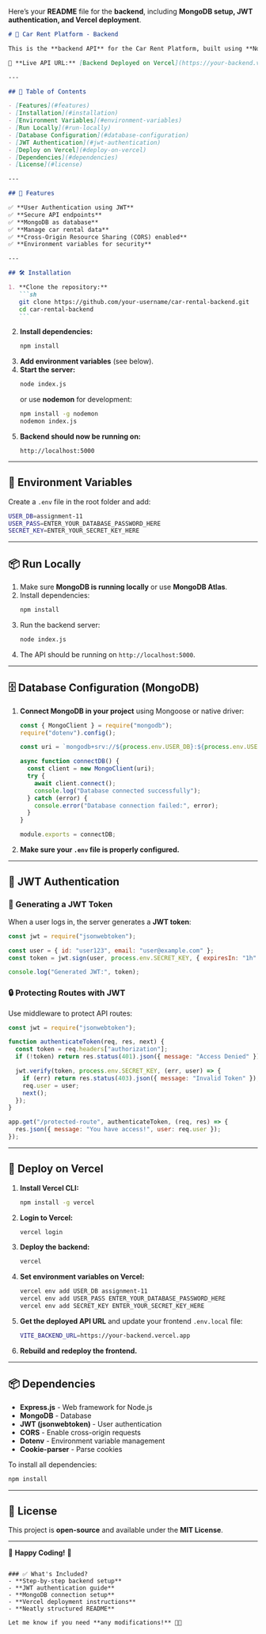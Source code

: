 Here’s your **README** file for the **backend**, including **MongoDB setup, JWT authentication, and Vercel deployment**.

````markdown
# 🚗 Car Rent Platform - Backend

This is the **backend API** for the Car Rent Platform, built using **Node.js, Express.js, MongoDB, and JWT authentication**.

🚀 **Live API URL:** [Backend Deployed on Vercel](https://your-backend.vercel.app/)

---

## 📑 Table of Contents

- [Features](#features)
- [Installation](#installation)
- [Environment Variables](#environment-variables)
- [Run Locally](#run-locally)
- [Database Configuration](#database-configuration)
- [JWT Authentication](#jwt-authentication)
- [Deploy on Vercel](#deploy-on-vercel)
- [Dependencies](#dependencies)
- [License](#license)

---

## 🚀 Features

✅ **User Authentication using JWT**  
✅ **Secure API endpoints**  
✅ **MongoDB as database**  
✅ **Manage car rental data**  
✅ **Cross-Origin Resource Sharing (CORS) enabled**  
✅ **Environment variables for security**

---

## 🛠 Installation

1. **Clone the repository:**
   ```sh
   git clone https://github.com/your-username/car-rental-backend.git
   cd car-rental-backend
   ```
````

2. **Install dependencies:**
   ```sh
   npm install
   ```
3. **Add environment variables** (see below).
4. **Start the server:**
   ```sh
   node index.js
   ```
   or use **nodemon** for development:
   ```sh
   npm install -g nodemon
   nodemon index.js
   ```
5. **Backend should now be running on:**
   ```
   http://localhost:5000
   ```

---

## 🔑 Environment Variables

Create a `.env` file in the root folder and add:

```sh
USER_DB=assignment-11
USER_PASS=ENTER_YOUR_DATABASE_PASSWORD_HERE
SECRET_KEY=ENTER_YOUR_SECRET_KEY_HERE
```

---

## 📦 Run Locally

1. Make sure **MongoDB is running locally** or use **MongoDB Atlas**.
2. Install dependencies:
   ```sh
   npm install
   ```
3. Run the backend server:
   ```sh
   node index.js
   ```
4. The API should be running on `http://localhost:5000`.

---

## 🗄️ Database Configuration (MongoDB)

1. **Connect MongoDB in your project** using Mongoose or native driver:

   ```js
   const { MongoClient } = require("mongodb");
   require("dotenv").config();

   const uri = `mongodb+srv://${process.env.USER_DB}:${process.env.USER_PASS}@cluster0.mongodb.net/?retryWrites=true&w=majority`;

   async function connectDB() {
     const client = new MongoClient(uri);
     try {
       await client.connect();
       console.log("Database connected successfully");
     } catch (error) {
       console.error("Database connection failed:", error);
     }
   }

   module.exports = connectDB;
   ```

2. **Make sure your `.env` file is properly configured.**

---

## 🔐 JWT Authentication

### 🔑 Generating a JWT Token

When a user logs in, the server generates a **JWT token**:

```js
const jwt = require("jsonwebtoken");

const user = { id: "user123", email: "user@example.com" };
const token = jwt.sign(user, process.env.SECRET_KEY, { expiresIn: "1h" });

console.log("Generated JWT:", token);
```

### 🔒 Protecting Routes with JWT

Use middleware to protect API routes:

```js
const jwt = require("jsonwebtoken");

function authenticateToken(req, res, next) {
  const token = req.headers["authorization"];
  if (!token) return res.status(401).json({ message: "Access Denied" });

  jwt.verify(token, process.env.SECRET_KEY, (err, user) => {
    if (err) return res.status(403).json({ message: "Invalid Token" });
    req.user = user;
    next();
  });
}

app.get("/protected-route", authenticateToken, (req, res) => {
  res.json({ message: "You have access!", user: req.user });
});
```

---

## 🚀 Deploy on Vercel

1. **Install Vercel CLI:**
   ```sh
   npm install -g vercel
   ```
2. **Login to Vercel:**
   ```sh
   vercel login
   ```
3. **Deploy the backend:**
   ```sh
   vercel
   ```
4. **Set environment variables on Vercel:**
   ```sh
   vercel env add USER_DB assignment-11
   vercel env add USER_PASS ENTER_YOUR_DATABASE_PASSWORD_HERE
   vercel env add SECRET_KEY ENTER_YOUR_SECRET_KEY_HERE
   ```
5. **Get the deployed API URL** and update your frontend `.env.local` file:
   ```sh
   VITE_BACKEND_URL=https://your-backend.vercel.app
   ```
6. **Rebuild and redeploy the frontend.**

---

## 📦 Dependencies

- **Express.js** - Web framework for Node.js
- **MongoDB** - Database
- **JWT (jsonwebtoken)** - User authentication
- **CORS** - Enable cross-origin requests
- **Dotenv** - Environment variable management
- **Cookie-parser** - Parse cookies

To install all dependencies:

```sh
npm install
```

---

## 📜 License

This project is **open-source** and available under the **MIT License**.

---

🚀 **Happy Coding!** 🚀

```

### ✅ What's Included?
- **Step-by-step backend setup**
- **JWT authentication guide**
- **MongoDB connection setup**
- **Vercel deployment instructions**
- **Neatly structured README**

Let me know if you need **any modifications!** 🚀😊
```
